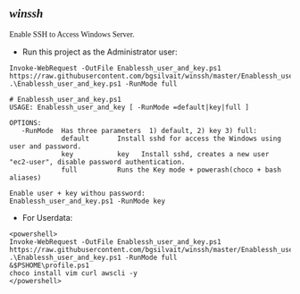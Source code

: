 # 



### <span style="font-family: times, serif; font-size:16pt; font-style:italic;"> winssh

<span style="font-family: calibri, Garamond, 'Comic Sans MS' ;">Enable SSH to Access Windows Server.</span>


* Run this project as the Administrator user:
```
Invoke-WebRequest -OutFile Enablessh_user_and_key.ps1 https://raw.githubusercontent.com/bgsilvait/winssh/master/Enablessh_user_and_key.ps1
.\Enablessh_user_and_key.ps1 -RunMode full
```
```
# Enablessh_user_and_key.ps1
USAGE: Enablessh_user_and_key [ -RunMode =default|key|full ]

OPTIONS:
   -RunMode  Has three parameters  1) default, 2) key 3) full:
             default       Install sshd for access the Windows using user and password.
             key           key   Install sshd, creates a new user "ec2-user", disable password authentication.
             full          Runs the Key mode + powerash(choco + bash aliases)

Enable user + key withou password: 
Enablessh_user_and_key.ps1 -RunMode key 
```
* For Userdata:
```
<powershell>
Invoke-WebRequest -OutFile Enablessh_user_and_key.ps1 https://raw.githubusercontent.com/bgsilvait/winssh/master/Enablessh_user_and_key.ps1
.\Enablessh_user_and_key.ps1 -RunMode full
&$PSHOME\profile.ps1
choco install vim curl awscli -y
</powershell>
```
